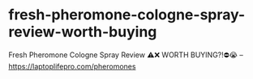 # fresh-pheromone-cologne-spray-review-worth-buying
Fresh Pheromone Cologne Spray Review ⚠️❌ WORTH BUYING?!⛔️😭 – https://laptoplifepro.com/pheromones
